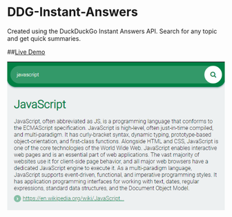 # DDG-Instant-Answers
Created using the DuckDuckGo Instant Answers API.
Search for any topic and get quick summaries.

##[Live Demo](https://mithu2649.github.io/DDG-Instant-Answers/) 


![Preview](https://github.com/mithu2649/DDG-Instant-Answers/blob/master/res/preview.png)
